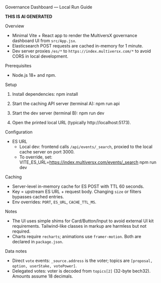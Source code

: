 Governance Dashboard — Local Run Guide

**THIS IS AI GENERATED**

Overview
- Minimal Vite + React app to render the MultiversX governance dashboard UI from `src/App.jsx`.
- Elasticsearch POST requests are cached in-memory for 1 minute.
- Dev server proxies `/es/*` to `https://index.multiversx.com/*` to avoid CORS in local development.

Prerequisites
- Node.js 18+ and npm.

Setup
1) Install dependencies:
   npm install

2) Start the caching API server (terminal A):
   npm run api

3) Start the dev server (terminal B):
   npm run dev

4) Open the printed local URL (typically http://localhost:5173).

Configuration
- ES URL
  - Local dev: frontend calls `/api/events/_search`, proxied to the local cache server on port 3000.
  - To override, set: 
    VITE_ES_URL=https://index.multiversx.com/events/_search npm run dev

Caching
- Server-level in-memory cache for ES POST with TTL 60 seconds.
- Key = upstream ES URL + request body. Changing `size` or filters bypasses cached entries.
- Env overrides: `PORT`, `ES_URL`, `CACHE_TTL_MS`.

Notes
- The UI uses simple shims for Card/Button/Input to avoid external UI kit requirements. Tailwind-like classes in markup are harmless but not required.
- Charts require `recharts`; animations use `framer-motion`. Both are declared in `package.json`.

Data notes
- Direct `vote` events: `_source.address` is the voter; topics are `[proposal, option, userStake, votePower]`.
- Delegated votes: voter is decoded from `topics[2]` (32-byte bech32). Amounts assume 18 decimals.
